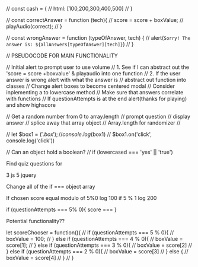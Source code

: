 // const cash = {
//     html: [100,200,300,400,500]
// }

// const correctAnswer = function (tech){
//     score = score + boxValue;
//     playAudio(correct);
// }

// const wrongAnswer = function (typeOfAnswer, tech) {
//     alert(`Sorry! The answer is: ${allAnswers[typeOfAnswer][tech]}`)
// }

// PSEUDOCODE FOR MAIN FUNCTIONALITY

// Initial alert to prompt user to use volume
// 1. See if I can abstract out the 'score = score +boxvalue' & playaudio into one function
// 2. If the user answer is wrong alert with what the answer is 
// abstract out function into classes
// Change alert boxes to become centered modal
// Consider inplementing a to lowercase method
// Make sure that answers correlate with functions 
// If questionAttempts is at the end alert(thanks for playing) and show highscore

// Get a random number from 0 to array.length
// prompt question
// display answer
// splice away that array object
// Array.length for randomizer
// 

// let $box1 = $('.box');
// console.log($box1)
// $box1.on('click', console.log('click'))

// Can an object hold a boolean?
// if (lowercased === 'yes' || 'true')


Find quiz questions for 

3 js
5 jquery

Change all of the if === object array

<!--  -->
If chosen score equal modulo of 5%0 log 100 if 5 % 1 log 200

if (questionAttempts === 5% 0){
    score === 
}

Potential functionality??

let scoreChooser = function(){
//     if (questionAttempts === 5 % 0){
//         boxValue = 100;
//     } else if (questionAttempts === 4 % 0){
//         boxValue  = score[1];
//     } else if (questionAttempts === 3 % 0){
//        boxValue  = score[2]
//     } else if (questionAttempts === 2 % 0){
//         boxValue  = score[3]
//     } else {
//         boxValue  = score[4]
//     }
// }
